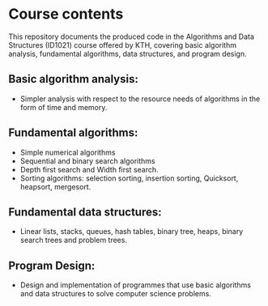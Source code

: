 # Course contents
This repository documents the produced code in the Algorithms and Data Structures (ID1021) course offered by KTH, covering basic algorithm analysis, fundamental algorithms, data structures, and program design.

## Basic algorithm analysis:

* Simpler analysis with respect to the resource needs of algorithms in the form of time and memory.

## Fundamental algorithms:

* Simple numerical algorithms
* Sequential and binary search algorithms
* Depth first search and Width first search.
* Sorting algorithms: selection sorting, insertion sorting, Quicksort, heapsort, mergesort.

## Fundamental data structures:

* Linear lists, stacks, queues, hash tables, binary tree, heaps, binary search trees and problem trees.

## Program Design:

* Design and implementation of programmes that use basic algorithms and data structures to solve computer science
  problems.
